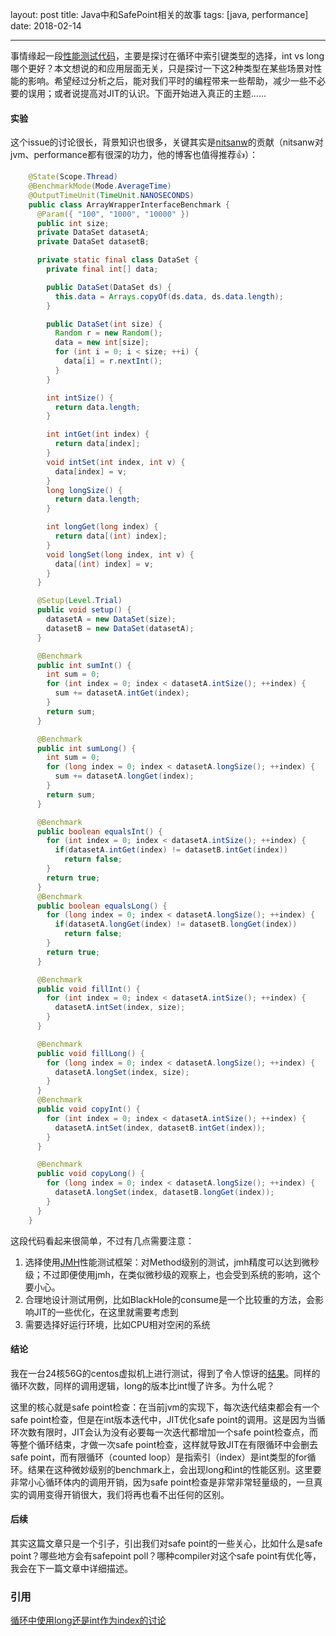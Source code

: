 layout: post
title: Java中和SafePoint相关的故事 
tags: [java, performance]
date: 2018-02-14

---
事情缘起一段[性能测试代码](#ps1)，主要是探讨在循环中索引键类型的选择，int vs long哪个更好？本文想说的和应用层面无关，只是探讨一下这2种类型在某些场景对性能的影响。希望经过分析之后，能对我们平时的编程带来一些帮助，减少一些不必要的误用；或者说提高对JIT的认识。下面开始进入真正的主题......
<!--more-->
#### 实验

这个issue的讨论很长，背景知识也很多，关键其实是[nitsanw](https://plus.google.com/107269247235043577368)的贡献（nitsanw对jvm、performance都有很深的功力，他的博客也值得推荐👍）：

```java
    @State(Scope.Thread)
    @BenchmarkMode(Mode.AverageTime)
    @OutputTimeUnit(TimeUnit.NANOSECONDS)
    public class ArrayWrapperInterfaceBenchmark {
      @Param({ "100", "1000", "10000" })
      public int size;
      private DataSet datasetA;
      private DataSet datasetB;

      private static final class DataSet {
        private final int[] data;

        public DataSet(DataSet ds) {
          this.data = Arrays.copyOf(ds.data, ds.data.length);
        }

        public DataSet(int size) {
          Random r = new Random();
          data = new int[size];
          for (int i = 0; i < size; ++i) {
            data[i] = r.nextInt();
          }
        }

        int intSize() {
          return data.length;
        }

        int intGet(int index) {
          return data[index];
        }
        void intSet(int index, int v) {
          data[index] = v;
        }
        long longSize() {
          return data.length;
        }

        int longGet(long index) {
          return data[(int) index];
        }
        void longSet(long index, int v) {
          data[(int) index] = v;
        }
      }

      @Setup(Level.Trial)
      public void setup() {
        datasetA = new DataSet(size);
        datasetB = new DataSet(datasetA);
      }

      @Benchmark
      public int sumInt() {
        int sum = 0;
        for (int index = 0; index < datasetA.intSize(); ++index) {
          sum += datasetA.intGet(index);
        }
        return sum;
      }

      @Benchmark
      public int sumLong() {
        int sum = 0;
        for (long index = 0; index < datasetA.longSize(); ++index) {
          sum += datasetA.longGet(index);
        }
        return sum;
      }

      @Benchmark
      public boolean equalsInt() {
        for (int index = 0; index < datasetA.intSize(); ++index) {
          if(datasetA.intGet(index) != datasetB.intGet(index))
            return false;
        }
        return true;
      }
      @Benchmark
      public boolean equalsLong() {
        for (long index = 0; index < datasetA.longSize(); ++index) {
          if(datasetA.longGet(index) != datasetB.longGet(index))
            return false;
        }
        return true;
      }

      @Benchmark
      public void fillInt() {
        for (int index = 0; index < datasetA.intSize(); ++index) {
          datasetA.intSet(index, size);
        }
      }

      @Benchmark
      public void fillLong() {
        for (long index = 0; index < datasetA.longSize(); ++index) {
          datasetA.longSet(index, size);
        }
      }
      @Benchmark
      public void copyInt() {
        for (int index = 0; index < datasetA.intSize(); ++index) {
          datasetA.intSet(index, datasetB.intGet(index));
        }
      }

      @Benchmark
      public void copyLong() {
        for (long index = 0; index < datasetA.longSize(); ++index) {
          datasetA.longSet(index, datasetB.longGet(index));
        }
      }
    }
```

这段代码看起来很简单，不过有几点需要注意：

1. 选择使用[JMH](http://openjdk.java.net/projects/code-tools/jmh)性能测试框架：对Method级别的测试，jmh精度可以达到微秒级；不过即便使用jmh，在类似微秒级的观察上，也会受到系统的影响，这个要小心。
2. 合理地设计测试用例，比如BlackHole的consume是一个比较重的方法，会影响JIT的一些优化，在这里就需要考虑到
3. 需要选择好运行环境，比如CPU相对空闲的系统

#### 结论

我在一台24核56G的centos虚拟机上进行测试，得到了令人惊讶的[结果](/data/perf_out)。同样的循环次数，同样的调用逻辑，long的版本比int慢了许多。为什么呢？

这里的核心就是safe point检查：在当前jvm的实现下，每次迭代结束都会有一个safe point检查，但是在int版本迭代中，JIT优化safe point的调用。这是因为当循环次数有限时，JIT会认为没有必要每一次迭代都增加一个safe point检查点，而等整个循环结束，才做一次safe point检查，这样就导致JIT在有限循环中会删去safe point，而有限循环（counted loop）是指索引（index）是int类型的for循环。结果在这种微妙级别的benchmark上，会出现long和int的性能区别。这里要非常小心循环体内的调用开销，因为safe point检查是非常非常轻量级的，一旦真实的调用变得开销很大，我们将再也看不出任何的区别。

#### 后续

其实这篇文章只是一个引子，引出我们对safe point的一些关心，比如什么是safe point？哪些地方会有safepoint poll？哪种compiler对这个safe point有优化等，我会在下一篇文章中详细描述。

### 引用

<a name="ps1"/>[循环中使用long还是int作为index的讨论](https://github.com/netty/netty/pull/3969)
